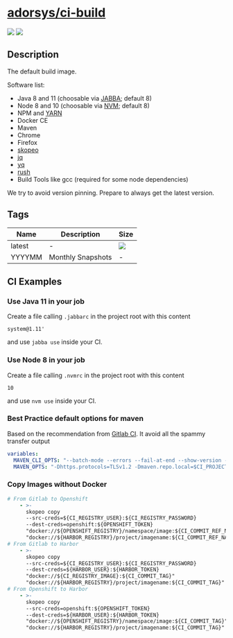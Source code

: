 # [adorsys/ci-build](https://hub.docker.com/r/adorsys/ci-build/)

![](https://img.shields.io/docker/pulls/adorsys/ci-build.svg?logo=docker&style=flat-square)
![](https://img.shields.io/docker/stars/adorsys/ci-build.svg?logo=docker&style=flat-square)

## Description

The default build image. 

Software list:

* Java 8 and 11 (choosable via [JABBA](https://github.com/shyiko/jabba); default 8)
* Node 8 and 10 (choosable via [NVM](https://github.com/creationix/nvm); default 8)
* NPM and [YARN](https://yarnpkg.com/lang/en/)
* Docker CE
* Maven
* Chrome
* Firefox
* [skopeo](https://github.com/containers/skopeo)
* [jq](https://stedolan.github.io/jq/)
* [yq](https://yq.readthedocs.io/en/latest/)
* [rush](https://github.com/shenwei356/rush)
* Build Tools like gcc (required for some node dependencies)

We try to avoid version pinning. Prepare to always get the latest version.

## Tags

| Name | Description | Size | 
| ---- | ----------- | ---- |
| latest | - | ![](https://img.shields.io/microbadger/image-size/adorsys/ci-build.svg?style=flat-square) |
| YYYYMM | Monthly Snapshots | - |

## CI Examples

### Use Java 11 in your job

Create a file calling `.jabbarc` in the project root with this content
```
system@1.11'
```
and use `jabba use` inside your CI.


### Use Node 8 in your job

Create a file calling `.nvmrc` in the project root with this content
```
10
```
and use `nvm use` inside your CI.


### Best Practice default options for maven

Based on the recommendation from [Gitlab CI](https://gitlab.com/gitlab-org/gitlab-ce/blob/master/lib/gitlab/ci/templates/Maven.gitlab-ci.yml).
It avoid all the spammy transfer output
```yaml
variables:
  MAVEN_CLI_OPTS: "--batch-mode --errors --fail-at-end --show-version -DinstallAtEnd=true -DdeployAtEnd=true"
  MAVEN_OPTS: "-Dhttps.protocols=TLSv1.2 -Dmaven.repo.local=$CI_PROJECT_DIR/.m2/repository -Dorg.slf4j.simpleLogger.log.org.apache.maven.cli.transfer.Slf4jMavenTransferListener=WARN -Dorg.slf4j.simpleLogger.showDateTime=true -Djava.awt.headless=true"
```

### Copy Images without Docker

````yaml
# From Gitlab to Openshift
    - >-
      skopeo copy
      --src-creds=${CI_REGISTRY_USER}:${CI_REGISTRY_PASSWORD}
      --dest-creds=openshift:${OPENSHIFT_TOKEN}
      "docker://${OPENSHIFT_REGISTRY}/namespace/image:${CI_COMMIT_REF_NAME}"
      "docker://${HARBOR_REGISTRY}/project/imagename:${CI_COMMIT_REF_NAME}"
# From Gitlab to Harbor
    - >-
      skopeo copy
      --src-creds=${CI_REGISTRY_USER}:${CI_REGISTRY_PASSWORD}
      --dest-creds=${HARBOR_USER}:${HARBOR_TOKEN}
      "docker://${CI_REGISTRY_IMAGE}:${CI_COMMIT_TAG}"
      "docker://${HARBOR_REGISTRY}/project/imagename:${CI_COMMIT_TAG}"
# From Openshift to Harbor
    - >-
      skopeo copy
      --src-creds=openshift:${OPENSHIFT_TOKEN}
      --dest-creds=${HARBOR_USER}:${HARBOR_TOKEN}
      "docker://${OPENSHIFT_REGISTRY}/namespace/image:${CI_COMMIT_TAG}"
      "docker://${HARBOR_REGISTRY}/project/imagename:${CI_COMMIT_TAG}"

````
